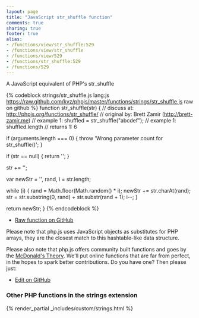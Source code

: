 ```yaml
---
layout: page
title: "JavaScript str_shuffle function"
comments: true
sharing: true
footer: true
alias:
- /functions/view/str_shuffle:529
- /functions/view/str_shuffle
- /functions/view/529
- /functions/str_shuffle:529
- /functions/529
---
```

<!-- Generated by Rakefile:build -->
A JavaScript equivalent of PHP's str_shuffle

{% codeblock strings/str_shuffle.js lang:js https://raw.github.com/kvz/phpjs/master/functions/strings/str_shuffle.js raw on github %}
function str_shuffle(str) {
  //  discuss at: http://phpjs.org/functions/str_shuffle/
  // original by: Brett Zamir (http://brett-zamir.me)
  //   example 1: shuffled = str_shuffle("abcdef");
  //   example 1: shuffled.length
  //   returns 1: 6

  if (arguments.length === 0) {
    throw 'Wrong parameter count for str_shuffle()';
  }

  if (str == null) {
    return '';
  }

  str += '';

  var newStr = '',
    rand, i = str.length;

  while (i) {
    rand = Math.floor(Math.random() * i);
    newStr += str.charAt(rand);
    str = str.substring(0, rand) + str.substr(rand + 1);
    i--;
  }

  return newStr;
}
{% endcodeblock %}

 - [Raw function on GitHub](https://github.com/kvz/phpjs/blob/master/functions/strings/str_shuffle.js)

Please note that php.js uses JavaScript objects as substitutes for PHP arrays, they are 
the closest match to this hashtable-like data structure. 

Please also note that php.js offers community built functions and goes by the 
[McDonald's Theory](https://medium.com/what-i-learned-building/9216e1c9da7d). We'll put online 
functions that are far from perfect, in the hopes to spark better contributions. 
Do you have one? Then please just: 

 - [Edit on GitHub](https://github.com/kvz/phpjs/edit/master/functions/strings/str_shuffle.js)


### Other PHP functions in the strings extension
{% render_partial _includes/custom/strings.html %}
